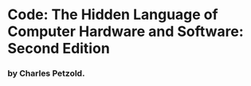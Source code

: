 # Code: The Hidden Language of Computer Hardware and Software: Second Edition
### by Charles Petzold.

